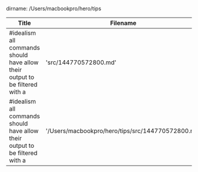 dirname: /Users/macbookpro/hero/tips


 Title                                                                            |  Filename
--------------------------------------------------------------------------------- | --------------------------
 #idealism all commands should have allow their output to be filtered with a      |  'src/144770572800.md'
 #idealism all commands should have allow their output to be filtered with a      |  '/Users/macbookpro/hero/tips/src/144770572800.md'

